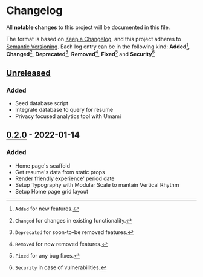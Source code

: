 # Changelog

All **notable changes** to this project will be documented in this file.

The format is based on [Keep a Changelog](https://keepachangelog.com/en/1.0.0/), and this project adheres to [Semantic Versioning](https://semver.org/spec/v2.0.0.html).
Each log entry can be in the following kind: **Added**[^1], **Changed**[^2], **Deprecated**[^3], **Removed**[^4], **Fixed**[^5] and **Security**[^6]

## [Unreleased]

### Added

- Seed database script
- Integrate database to query for resume
- Privacy focused analytics tool with Umami

## [0.2.0] - 2022-01-14

### Added

- Home page's scaffold
- Get resume's data from static props
- Render friendly experience' period date
- Setup Typography with Modular Scale to mantain Vertical Rhythm
- Setup Home page grid layout

[unreleased]: https://github.com/pherval/peter.dev.br/compare/resume@v0.2.0...resume@HEAD
[0.2.0]: https://github.com/pherval/peter.dev.br/compare/resume@v0.1.0...resume@v0.2.0
[0.1.0]: https://github.com/pherval/peter.dev.br/releases/tag/v0.1.0

[^1]: `Added` for new features.
[^2]: `Changed` for changes in existing functionality.
[^3]: `Deprecated` for soon-to-be removed features.
[^4]: `Removed` for now removed features.
[^5]: `Fixed` for any bug fixes.
[^6]: `Security` in case of vulnerabilities.
